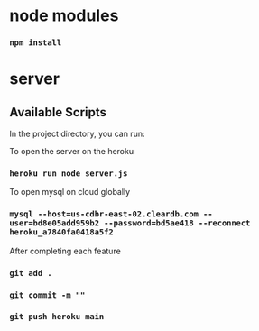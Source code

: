 # node modules
### `npm install`

# server

## Available Scripts
In the project directory, you can run:

To open the server on the heroku
### `heroku run node server.js`


To open mysql on cloud globally
### `mysql --host=us-cdbr-east-02.cleardb.com --user=bd8e05add959b2 --password=bd5ae418 --reconnect heroku_a7840fa0418a5f2`

After completing each feature
### `git add .`
### `git commit -m ""`
### `git push heroku main`
